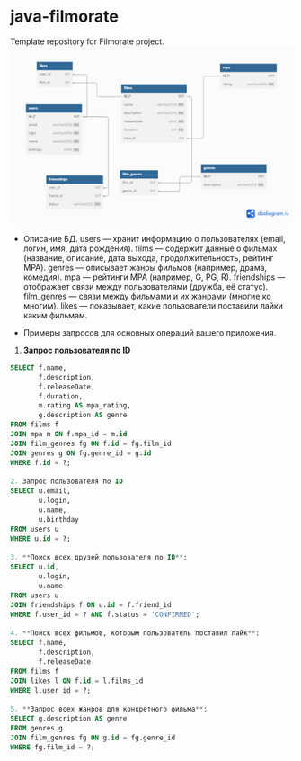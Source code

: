 # java-filmorate
Template repository for Filmorate project.
![Database schema](https://github.com/numerouno-life/java-filmorate/blob/main/ER-diagramm.png)

- Описание БД.
users — хранит информацию о пользователях (email, логин, имя, дата рождения).
films — содержит данные о фильмах (название, описание, дата выхода, продолжительность, рейтинг MPA).
genres — описывает жанры фильмов (например, драма, комедия).
mpa — рейтинги MPA (например, G, PG, R).
friendships — отображает связи между пользователями (дружба, её статус).
film_genres — связи между фильмами и их жанрами (многие ко многим).
likes — показывает, какие пользователи поставили лайки каким фильмам.

- Примеры запросов для основных операций вашего приложения.
1. **Запрос пользователя по ID**
```sql
SELECT f.name,
       f.description,
       f.releaseDate,
       f.duration,
       m.rating AS mpa_rating,
       g.description AS genre
FROM films f
JOIN mpa m ON f.mpa_id = m.id
JOIN film_genres fg ON f.id = fg.film_id
JOIN genres g ON fg.genre_id = g.id
WHERE f.id = ?;

2. Запрос пользователя по ID
SELECT u.email,
       u.login,
       u.name,
       u.birthday
FROM users u
WHERE u.id = ?;

3. **Поиск всех друзей пользователя по ID**:
SELECT u.id,
       u.login,
       u.name
FROM users u
JOIN friendships f ON u.id = f.friend_id
WHERE f.user_id = ? AND f.status = 'CONFIRMED';

4. **Поиск всех фильмов, которым пользователь поставил лайк**:
SELECT f.name,
       f.description,
       f.releaseDate
FROM films f
JOIN likes l ON f.id = l.films_id
WHERE l.user_id = ?;

5. **Запрос всех жанров для конкретного фильма**:
SELECT g.description AS genre
FROM genres g
JOIN film_genres fg ON g.id = fg.genre_id
WHERE fg.film_id = ?;
